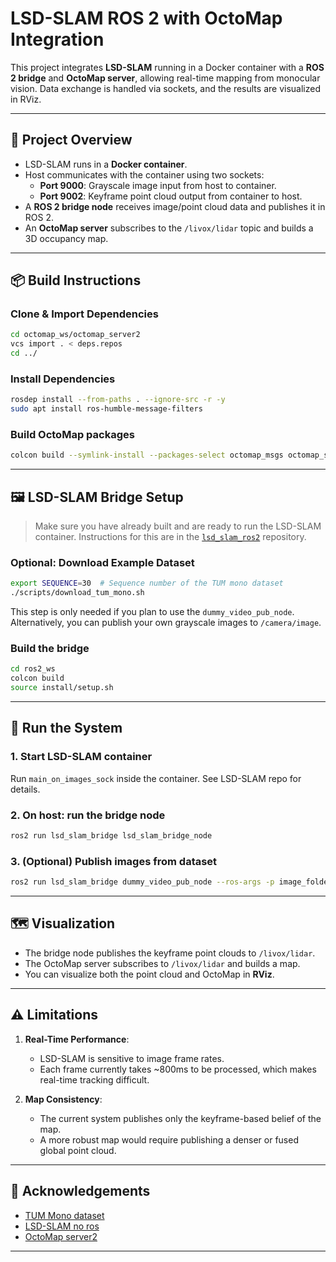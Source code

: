 # LSD-SLAM ROS 2 with OctoMap Integration

This project integrates **LSD-SLAM** running in a Docker container with a **ROS 2 bridge** and **OctoMap server**, allowing real-time mapping from monocular vision. Data exchange is handled via sockets, and the results are visualized in RViz.

---

## 🧠 Project Overview

- LSD-SLAM runs in a **Docker container**.
- Host communicates with the container using two sockets:
  - **Port 9000**: Grayscale image input from host to container.
  - **Port 9002**: Keyframe point cloud output from container to host.
- A **ROS 2 bridge node** receives image/point cloud data and publishes it in ROS 2.
- An **OctoMap server** subscribes to the `/livox/lidar` topic and builds a 3D occupancy map.

---

## 📦 Build Instructions

### Clone & Import Dependencies

```bash
cd octomap_ws/octomap_server2
vcs import . < deps.repos
cd ../
```

### Install Dependencies

```bash
rosdep install --from-paths . --ignore-src -r -y
sudo apt install ros-humble-message-filters
```

### Build OctoMap packages

```bash
colcon build --symlink-install --packages-select octomap_msgs octomap_server2
```

---

## 🖼️ LSD-SLAM Bridge Setup

> Make sure you have already built and are ready to run the LSD-SLAM container. Instructions for this are in the [`lsd_slam_ros2`](https://github.com/your-org/lsd_slam_ros2) repository.

### Optional: Download Example Dataset

```bash
export SEQUENCE=30  # Sequence number of the TUM mono dataset
./scripts/download_tum_mono.sh
```

This step is only needed if you plan to use the `dummy_video_pub_node`. Alternatively, you can publish your own grayscale images to `/camera/image`.

### Build the bridge

```bash
cd ros2_ws
colcon build
source install/setup.sh
```

---

## 🚀 Run the System

### 1. Start LSD-SLAM container
Run `main_on_images_sock` inside the container. See LSD-SLAM repo for details.

### 2. On host: run the bridge node

```bash
ros2 run lsd_slam_bridge lsd_slam_bridge_node
```

### 3. (Optional) Publish images from dataset

```bash
ros2 run lsd_slam_bridge dummy_video_pub_node --ros-args -p image_folder:="../lsd_slam_ros2/data/sequence_30"
```

---

## 🗺️ Visualization

- The bridge node publishes the keyframe point clouds to `/livox/lidar`.
- The OctoMap server subscribes to `/livox/lidar` and builds a map.
- You can visualize both the point cloud and OctoMap in **RViz**.

---

## ⚠️ Limitations

1. **Real-Time Performance**:
   - LSD-SLAM is sensitive to image frame rates. 
   - Each frame currently takes ~800ms to be processed, which makes real-time tracking difficult.

2. **Map Consistency**:
   - The current system publishes only the keyframe-based belief of the map.
   - A more robust map would require publishing a denser or fused global point cloud.

---

## 🧩 Acknowledgements

- [TUM Mono dataset](https://vision.in.tum.de/data/datasets/mono-dataset)
- [LSD-SLAM no ros](https://github.com/IshitaTakeshi/lsd_slam_noros)
- [OctoMap server2](https://github.com/iKrishneel/octomap_server2)

---
